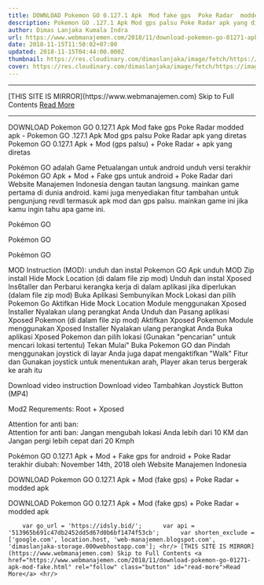 ```yaml
---
title: DOWNLOAD Pokemon GO 0.127.1 Apk  Mod fake gps  Poke Radar  modded apk
description: Pokemon GO .127.1 Apk Mod gps palsu Poke Radar apk yang diretas
author: Dimas Lanjaka Kumala Indra
url: https://www.webmanajemen.com/2018/11/download-pokemon-go-01271-apk-mod-fake.html
date: 2018-11-15T11:50:02+07:00
updated: 2018-11-15T04:44:00.000Z
thumbnail: https://res.cloudinary.com/dimaslanjaka/image/fetch/https://image.revdl.com/2017/pokemon-go-1.png
cover: https://res.cloudinary.com/dimaslanjaka/image/fetch/https://image.revdl.com/2017/pokemon-go-1.png
---
```


<hr/> [THIS SITE IS MIRROR](https://www.webmanajemen.com) Skip to Full Contents <a href="https://www.webmanajemen.com/2018/11/download-pokemon-go-01271-apk-mod-fake.html" rel="follow" class="button" id="read-more">Read More</a> <hr/> DOWNLOAD Pokemon GO 0.127.1 Apk  Mod fake gps  Poke Radar  modded apk - Pokemon GO .127.1 Apk Mod gps palsu Poke Radar apk yang diretas Pokemon GO 0.127.1 Apk + Mod (gps palsu) + Poke Radar + apk yang diretas 
  
  
  
  Pokémon GO adalah Game Petualangan untuk android 
 unduh versi terakhir Pokémon GO Apk + Mod + Fake gps untuk android + Poke Radar dari Website Manajemen Indonesia dengan tautan langsung.  mainkan game pertama di dunia android.  kami juga menyediakan fitur tambahan untuk pengunjung revdl termasuk apk mod dan gps palsu.  mainkan game ini jika kamu ingin tahu apa game ini. 
  
    
  Pokémon GO 
  
  
    
  Pokémon GO 
  
  
    
  Pokémon GO 
  
  
 MOD Instruction (MOD): 
   unduh dan instal Pokemon GO Apk 
 unduh MOD Zip 
 install Hide Mock Location (di dalam file zip mod) 
 Unduh dan instal Xposed Ins6taller dan Perbarui kerangka kerja di dalam aplikasi jika diperlukan (dalam file zip mod) 
 Buka Aplikasi Sembunyikan Mock Lokasi dan pilih Pokemon Go 
 Aktifkan Hide Mock Location Module menggunakan Xposed Installer 
 Nyalakan ulang perangkat Anda 
 Unduh dan Pasang aplikasi Xposed Pokemon (di dalam file zip mod) 
 Aktifkan Xposed Pokemon Module menggunakan Xposed Installer 
 Nyalakan ulang perangkat Anda 
 Buka aplikasi Xposed Pokemon dan pilih lokasi (Gunakan "pencarian" untuk mencari lokasi tertentu) 
 Tekan Mulai" 
 Buka Pokemon GO dan Pindah menggunakan joystick di layar 
 Anda juga dapat mengaktifkan "Walk" Fitur dan Gunakan joystick untuk menentukan arah, Player akan terus bergerak ke arah itu 
  
  Download video instruction Download video Tambahkan Joystick Button (MP4) 
 
  
 Mod2 Requrements: Root + Xposed 

 Attention for anti ban:  
 Attention for anti ban: Jangan mengubah lokasi Anda lebih dari 10 KM dan Jangan pergi lebih cepat dari 20 Kmph 
  
  Pokémon GO 0.127.1 Apk + Mod + Fake gps for android + Poke Radar terakhir diubah: November 14th, 2018 oleh Website Manajemen Indonesia 
  
  
  
DOWNLOAD Pokemon GO 0.127.1 Apk + Mod (fake gps) + Poke Radar + modded apk
  
 DOWNLOAD Pokemon GO 0.127.1 Apk + Mod (fake gps) + Poke Radar + modded apk 
  
        var go_url = 'https://idsly.bid/';      var api = '513965b691c47db2452dd5d67d0b6bf1474f53cb';      var shorten_exclude = ['google.com', location.host, 'web-manajemen.blogspot.com', 'dimaslanjaka-storage.000webhostapp.com']; <hr/> [THIS SITE IS MIRROR](https://www.webmanajemen.com) Skip to Full Contents <a href="https://www.webmanajemen.com/2018/11/download-pokemon-go-01271-apk-mod-fake.html" rel="follow" class="button" id="read-more">Read More</a> <hr/>